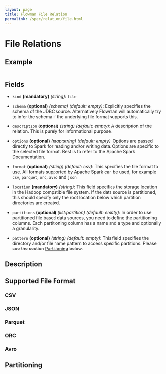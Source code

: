 ```yaml
---
layout: page
title: Flowman File Relation
permalink: /spec/relation/file.html
---
```

# File Relations

## Example
```
```

## Fields
 * `kind` **(mandatory)** *(string)*: `file`
 
 * `schema` **(optional)** *(schema)* *(default: empty)*: 
 Explicitly specifies the schema of the JDBC source. Alternatively Flowman will automatically
 try to infer the schema if the underlying file format supports this.

 * `description` **(optional)** *(string)* *(default: empty)*:
 A description of the relation. This is purely for informational purpose.
 
 * `options` **(optional)** *(map:string)* *(default: empty)*:
 Options are passed directly to Spark for reading and/or writing data. Options are specific
 to the selected file format. Best is to refer to the Apache Spark Documentation.
 
 * `format` **(optional)** *(string)* *(default: csv)*:
 This specifies the file format to use. All formats supported by Apache Spark can be used,
 for example `csv`, `parquet`, `orc`, `avro` and `json`
  
 * `location` **(mandatory)** *(string)*:
 This field specifies the storage location in the Hadoop compatible file system. If the data 
 source is partitioned, this should  specify only the root location below which partition 
 directories are created.
 
 * `partitions` **(optional)** *(list:partition)* *(default: empty)*:
 In order to use partitioned file based data sources, you need to define the partitioning
 columns. Each partitioning column has a name and a type and optionally a granularity.
 
 * `pattern` **(optional)** *(string)* *(default: empty)*:
 This field specifies the directory and/or file name pattern to access specific partitions. 
 Please see the section [Partitioning](#Partitioning) below. 


## Description

## Supported File Format

### CSV

### JSON

### Parquet

### ORC

### Avro

## Partitioning
